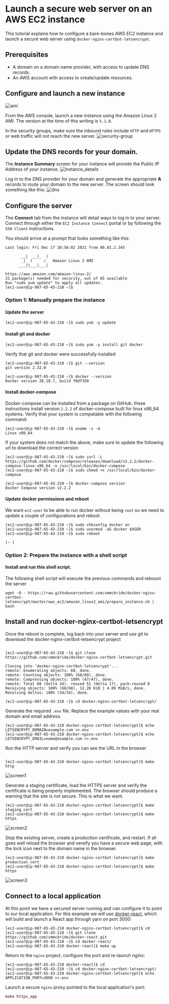 # Launch a secure web server on an AWS EC2 instance 

This tutorial explains how to configure a bare-bones AWS EC2 instance and 
launch a secure web server using `docker-nginx-certbot-letsencrypt`.

## Prerequisites
* A domain on a domain name provider, with access to update DNS records.
* An AWS account with access to create/update resources.

## Configure and launch a new instance 
![ami](https://user-images.githubusercontent.com/2528364/146795933-59838d8b-1390-4b4d-9d48-eb8687b63ebc.png)

From the AWS console, launch a new instance using the Amazon Linux 2 AMI. The 
version at the time of this writing is `5.1.0`.

In the security groups, make sure the inbound rules include `HTTP` and `HTTPS`
or web traffic will not reach the new server.
![security-group](https://user-images.githubusercontent.com/2528364/146796376-4f457356-6b0a-48c2-9e5c-cccbc7e61bee.png)


## Update the DNS records for your domain.

The **Instance Summary** screen for your instance will provide the Public IP 
Address of your instance.
![instance_details](https://user-images.githubusercontent.com/2528364/146796049-72824d72-569f-41ef-a4b3-b69c2662bb1f.png)

Log in to the DNS provider for your domain and generate the appropriate **A** 
records to route your domain to the new server. The screen should look something
like this:
![dns](https://user-images.githubusercontent.com/2528364/146795984-55f43649-1c15-42d9-9c6a-c5e737c29712.png)

## Configure the server

The **Connect** tab from the instance will detail ways to log in to your server. 
Connect through either the `EC2 Instance Connect` portal or by following the 
`SSH Client` instructions.

You should arrive at a prompt that looks something like this:

```shell
Last login: Fri Dec 17 20:56:02 2021 from 00.01.2.345

       __|  __|_  )
       _|  (     /   Amazon Linux 2 AMI
      ___|\___|___|

https://aws.amazon.com/amazon-linux-2/
31 package(s) needed for security, out of 65 available
Run "sudo yum update" to apply all updates.
[ec2-user@ip-987-65-43-210 ~]$
```

### Option 1: Manually prepare the instance

#### Update the server

```shell
[ec2-user@ip-987-65-43-210 ~]$ sudo yum -y update
```

#### Install git and docker

```shell
[ec2-user@ip-987-65-43-210 ~]$ sudo yum -y install git docker
```

Verify that git and docker were successfully installed

```shell
[ec2-user@ip-987-65-43-210 ~]$ git --version
git version 2.32.0

[ec2-user@ip-987-65-43-210 ~]$ docker --version
Docker version 20.10.7, build f0df350
```

#### Install docker-compose
Docker-compose can be installed from a package on GitHub. these instructions 
install version `2.2.2` of docker-compose built for linux x86_64 systems. Verify
that your system is compatable with the following command:

```shell
[ec2-user@ip-987-65-43-210 ~]$ uname -s -m
Linux x86_64
```

If your system does not match the above, make sure to update the following url 
to download the correct version

```shell
[ec2-user@ip-987-65-43-210 ~]$ sudo curl -L https://github.com/docker/compose/releases/download/v2.2.2/docker-compose-linux-x86_64 -o /usr/local/bin/docker-compose
[ec2-user@ip-987-65-43-210 ~]$ sudo chmod +x /usr/local/bin/docker-compose

[ec2-user@ip-987-65-43-210 ~]$ docker-compose version
Docker Compose version v2.2.2
```

#### Update docker permissions and reboot
We want `ec2-user` to be able to run docker without being `root` so we need to 
update a couple of configurations and reboot.

```shell
[ec2-user@ip-987-65-43-210 ~]$ sudo chkconfig docker on
[ec2-user@ip-987-65-43-210 ~]$ sudo usermod -aG docker $USER
[ec2-user@ip-987-65-43-210 ~]$ sudo reboot

[~ ]
```

### Option 2: Prepare the instance with a shell script

#### Install and run this shell script.
The following shell script will execute the previous commands and rebooot the 
server

```shell
wget -O - https://raw.githubusercontent.com/smmcbride/docker-nginx-certbot-letsencrypt/master/aws_ec2/amazon_linux2_ami/prepare_instance.sh | bash
```


## Install and run docker-nginx-certbot-letsencrypt
Once the reboot is complete, log back into your server and use git to download 
the docker-nginx-certbot-letsencrypt project

```shell

[ec2-user@ip-987-65-43-210 ~]$ git clone https://github.com/smmcbride/docker-nginx-certbot-letsencrypt.git

Cloning into 'docker-nginx-certbot-letsencrypt'...
remote: Enumerating objects: 68, done.
remote: Counting objects: 100% (68/68), done.
remote: Compressing objects: 100% (47/47), done.
remote: Total 68 (delta 34), reused 51 (delta 17), pack-reused 0
Receiving objects: 100% (68/68), 12.26 KiB | 4.09 MiB/s, done.
Resolving deltas: 100% (34/34), done.

[ec2-user@ip-987-65-43-210 ~]$ cd docker-nginx-certbot-letsencrypt/
```

Generate the required `.env` file. Replace the example values with your real 
domain and email address.

```shell
[ec2-user@ip-987-65-43-210 docker-nginx-certbot-letsencrypt]$ echo LETSENCRYPT_DOMAIN=example.com >>.env
[ec2-user@ip-987-65-43-210 docker-nginx-certbot-letsencrypt]$ echo LETSENCRYPT_EMAIL=name@example.com >>.env
```

Run the HTTP server and verify you can see the URL in the browser

```shell

[ec2-user@ip-987-65-43-210 docker-nginx-certbot-letsencrypt]$ make http
```

![screen1](https://user-images.githubusercontent.com/2528364/146796147-25f6cff7-7df7-4399-a570-92dca62715d2.png)

Generate a staging certificate, load the HTTPS server and verify the
certificate is being properly implemented. The browser should produce a warning 
that the site is not secure. This is what we want.

```shell
[ec2-user@ip-987-65-43-210 docker-nginx-certbot-letsencrypt]$ make staging_cert
[ec2-user@ip-987-65-43-210 docker-nginx-certbot-letsencrypt]$ make https
```

![screen2](https://user-images.githubusercontent.com/2528364/146796294-a614af7c-37b0-42b6-a056-f33b6a03ba2f.png)

Stop the existing server, create a production certificate, and restart.  If all 
goes well reload the browser and vereify you have a secure web page, with the 
_lock_ icon next to the domain name in the browser.

```shell
[ec2-user@ip-987-65-43-210 docker-nginx-certbot-letsencrypt]$ make production_cert
[ec2-user@ip-987-65-43-210 docker-nginx-certbot-letsencrypt]$ make https
```

![screen3](https://user-images.githubusercontent.com/2528364/146796352-6e709ee2-213e-419f-b380-a65e5b8e4bb0.png)


## Connect to a local application
At this point we have a secured server running and can configure it to point to 
our local application.  For this example we will use 
[docker-react](https://github.com/smmcbride/docker-react), which will build and 
launch a React app through yarn on port 3000:

```shell
[ec2-user@ip-987-65-43-210 docker-nginx-certbot-letsencrypt]$ cd
[ec2-user@ip-987-65-43-210 ~]$ git clone https://github.com/smmcbride/docker-react.git
[ec2-user@ip-987-65-43-210 ~]$ cd docker-react/
[ec2-user@ip-987-65-43-210 docker-react]$ make up
```

Return to the `nginx` project, configure the port and re-launch nginx:

```shell
[ec2-user@ip-987-65-43-210 docker-react]$ cd
[ec2-user@ip-987-65-43-210 ~]$ cd docker-nginx-certbot-letsencrypt/
[ec2-user@ip-987-65-43-210 docker-nginx-certbot-letsencrypt]$ echo APPLICATION_PORT=3000 >>.env
```

Launch a secure `nginx` proxy pointed to the local application's port:
```shell
make https_app
```



